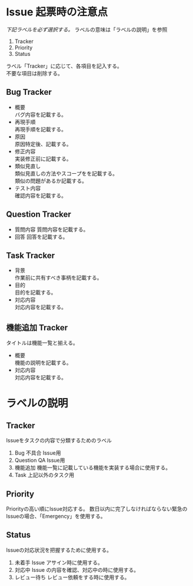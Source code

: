 # Issue 起票時の注意点
*下記ラベルを必ず選択する。*
ラベルの意味は「ラベルの説明」を参照
1. Tracker
2. Priority
3. Status

ラベル「Tracker」に応じて、各項目を記入する。  
不要な項目は削除する。
## Bug Tracker
* 概要  
バグ内容を記載する。
* 再現手順  
再現手順を記載する。
* 原因  
原因特定後、記載する。
* 修正内容  
実装修正前に記載する。
* 類似見直し  
類似見直しの方法やスコープをを記載する。  
類似の問題があるか記載する。
* テスト内容  
確認内容を記載する。

## Question Tracker
* 質問内容
質問内容を記載する。
* 回答
回答を記載する。

## Task Tracker
* 背景  
作業前に共有すべき事柄を記載する。
* 目的  
目的を記載する。
* 対応内容  
対応内容を記載する。

## 機能追加 Tracker
タイトルは機能一覧と揃える。
* 概要  
機能の説明を記載する。
* 対応内容  
対応内容を記載する。

# ラベルの説明
## Tracker
Issueをタスクの内容で分類するためのラベル
1. Bug
不具合 Issue用
2. Question
QA Issue用
3. 機能追加
機能一覧に記載している機能を実装する場合に使用する。
4. Task
上記以外のタスク用

## Priority
Priorityの高い順にIssue対応する。
数日以内に完了しなければならない緊急のIssueの場合、「Emergency」を使用する。

## Status
Issueの対応状況を把握するために使用する。
1. 未着手
Issue アサイン時に使用する。
2. 対応中
Issue の内容を確認、対応中の時に使用する。
3. レビュー待ち
レビュー依頼をする時に使用する。
